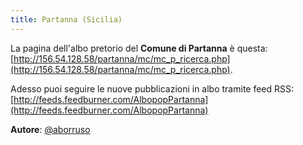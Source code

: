 ```yaml
---
title: Partanna (Sicilia)
---
```


La pagina dell'albo pretorio del **Comune di Partanna** è questa: [http://156.54.128.58/partanna/mc/mc_p_ricerca.php](http://156.54.128.58/partanna/mc/mc_p_ricerca.php).

Adesso puoi seguire le nuove pubblicazioni in albo tramite feed RSS: [http://feeds.feedburner.com/AlbopopPartanna](http://feeds.feedburner.com/AlbopopPartanna)


**Autore**: [@aborruso](https://twitter.com/aborruso)
